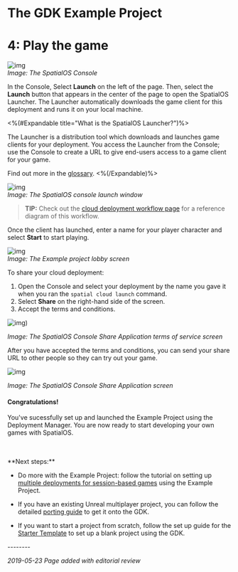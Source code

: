 # The GDK Example Project 
# 4: Play the game

![img]({{assetRoot}}assets/tutorial/console.png)<br/>
_Image: The SpatialOS Console_

In the Console, Select **Launch** on the left of the page. Then, select the **Launch** button that appears in the center of the page to open the SpatialOS Launcher. The Launcher automatically downloads the game client for this deployment and runs it on your local machine.

<%(#Expandable title="What is the SpatialOS Launcher?")%>

The Launcher is a distribution tool which downloads and launches game clients for your deployment. You access the Launcher from the Console; use the Console to create a URL to give end-users access to a game client for your game.

Find out more in the [glossary]({{urlRoot}}/content/glossary#launcher).
<%(/Expandable)%>

![img]({{assetRoot}}assets/tutorial/launch.png)<br/>
_Image: The SpatialOS console launch window_

> **TIP:** Check out the [cloud deployment workflow page]({{urlRoot}}/content/cloud-deployment-workflow) for a reference diagram of this workflow.

Once the client has launched, enter a name for your player character and select **Start** to start playing. <br/>

![img]({{assetRoot}}assets/example-project/example-project-lobby.png)<br/>
_Image: The Example project lobby screen_

To share your cloud deployment: 

1. Open the Console and select your deployment by the name you gave it when you ran the `spatial cloud launch` command. 
1. Select **Share** on the right-hand side of the screen. 
1. Accept the terms and conditions.

![img]({{assetRoot}}assets/example-project/example-project-share-tos.png))<br/>

_Image: The SpatialOS Console Share Application terms of service screen_

After you have accepted the terms and conditions, you can send your share URL to other people so they can try out your game. 

![img]({{assetRoot}}assets/example-project/example-project-share-screen.png)<br/>

_Image: The SpatialOS Console Share Application screen_
</br>
#### Congratulations!

You've sucessfully set up and launched the Example Project using the Deployment Manager. You are now ready to start developing your own games with SpatialOS. 

</br>
</br>
**Next steps:**

* Do more with the Example Project: follow the tutorial on setting up [multiple deployments for session-based games]({{urlRoot}}/content/tutorials/deployment-manager/tutorial-deploymentmgr-intro) using the Example Project. 

* If you have an existing Unreal multiplayer project, you can follow the detailed [porting guide]({{urlRoot}}/content/tutorials/tutorial-porting-guide) to get it onto the GDK.

* If you want to start a project from scratch, follow the set up guide for the [Starter Template]({{urlRoot}}/content/get-started/gdk-template) to set up a blank project using the GDK. 

--------<br/>

_2019-05-23 Page added with editorial review_